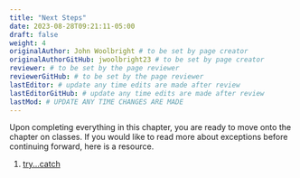 ```yaml
---
title: "Next Steps"
date: 2023-08-28T09:21:11-05:00
draft: false
weight: 4
originalAuthor: John Woolbright # to be set by page creator
originalAuthorGitHub: jwoolbright23 # to be set by page creator
reviewer: # to be set by the page reviewer
reviewerGitHub: # to be set by the page reviewer
lastEditor: # update any time edits are made after review
lastEditorGitHub: # update any time edits are made after review
lastMod: # UPDATE ANY TIME CHANGES ARE MADE
---
```


Upon completing everything in this chapter, you are ready to move onto the chapter on classes. If you would like to read more about exceptions before continuing forward, here is a resource.

1. [try...catch](http://localhost:8081/devdocs_en_javascript_2025-01/statements/try...catch)
